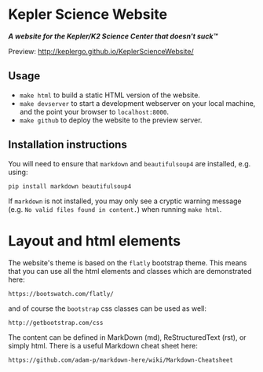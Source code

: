 # Kepler Science Website

***A website for the Kepler/K2 Science Center
that doesn't suck™***

Preview: http://keplergo.github.io/KeplerScienceWebsite/

## Usage

* `make html` to build a static HTML version of the website.
* `make devserver` to start a development webserver on your local machine,
and the point your browser to `localhost:8000`.
* `make github` to deploy the website to the preview server.

## Installation instructions

You will need to ensure that `markdown` and `beautifulsoup4` are installed, e.g. using:
```
pip install markdown beautifulsoup4
```

If `markdown` is not installed, you may only see a cryptic warning message (e.g. `No valid files found in content.`) when running `make html`.


# Layout and html elements

The website's theme is based on the `flatly` bootstrap theme.
This means that you can use all the html elements and classes
which are demonstrated here:

    https://bootswatch.com/flatly/

and of course the `bootstrap` css classes can be used as well:

    http://getbootstrap.com/css

The content can be defined in MarkDown (md), ReStructuredText (rst),
or simply html.  There is a useful Markdown cheat sheet here:

    https://github.com/adam-p/markdown-here/wiki/Markdown-Cheatsheet

